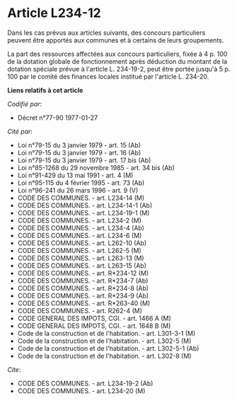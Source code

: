 # Article L234-12

Dans les cas prévus aux articles suivants, des concours particuliers peuvent être apportés aux communes et à certains de
leurs groupements.

La part des ressources affectées aux concours particuliers, fixée à 4 p. 100 de la dotation globale de fonctionnement après
déduction du montant de la dotation spéciale prévue à l'article L. 234-19-2, peut être portée jusqu'à 5 p. 100 par le comité
des finances locales institué par l'article L. 234-20.

**Liens relatifs à cet article**

_Codifié par_:

  - Décret n°77-90 1977-01-27

_Cité par_:

  - Loi n°79-15 du 3 janvier 1979 - art. 15 (Ab)
  - Loi n°79-15 du 3 janvier 1979 - art. 16 (Ab)
  - Loi n°79-15 du 3 janvier 1979 - art. 17 bis (Ab)
  - Loi n°85-1268 du 29 novembre 1985 - art. 34 bis (Ab)
  - Loi n°91-429 du 13 mai 1991 - art. 4 (M)
  - Loi n°95-115 du 4 février 1995 - art. 73 (Ab)
  - Loi n°96-241 du 26 mars 1996 - art. 9 (V)
  - CODE DES COMMUNES. - art. L234-14 (M)
  - CODE DES COMMUNES. - art. L234-14-1 (Ab)
  - CODE DES COMMUNES. - art. L234-19-1 (M)
  - CODE DES COMMUNES. - art. L234-2 (M)
  - CODE DES COMMUNES. - art. L234-4 (Ab)
  - CODE DES COMMUNES. - art. L234-6 (M)
  - CODE DES COMMUNES. - art. L262-10 (Ab)
  - CODE DES COMMUNES. - art. L262-5 (M)
  - CODE DES COMMUNES. - art. L263-13 (M)
  - CODE DES COMMUNES. - art. L263-15 (Ab)
  - CODE DES COMMUNES. - art. R*234-12 (M)
  - CODE DES COMMUNES. - art. R*234-7 (Ab)
  - CODE DES COMMUNES. - art. R*234-8 (Ab)
  - CODE DES COMMUNES. - art. R*234-9 (Ab)
  - CODE DES COMMUNES. - art. R*263-40 (M)
  - CODE DES COMMUNES. - art. R262-4 (M)
  - CODE GENERAL DES IMPOTS, CGI. - art. 1466 A (M)
  - CODE GENERAL DES IMPOTS, CGI. - art. 1648 B (M)
  - Code de la construction et de l'habitation. - art. L301-3-1 (M)
  - Code de la construction et de l'habitation. - art. L302-5 (M)
  - Code de la construction et de l'habitation. - art. L302-5-1 (Ab)
  - Code de la construction et de l'habitation. - art. L302-8 (M)

_Cite_:

  - CODE DES COMMUNES. - art. L234-19-2 (Ab)
  - CODE DES COMMUNES. - art. L234-20 (M)
